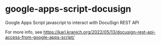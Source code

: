 # google-apps-script-docusign
Google Apps Script javascript to interact with DocuSign REST API

For more info, see https://karl.kranich.org/2022/05/13/docusign-rest-api-access-from-google-apps-script/
